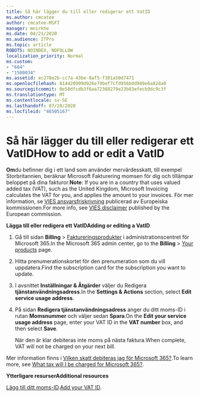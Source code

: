 ```yaml
---
title: Så här lägger du till eller redigerar ett VatID
ms.author: cmcatee
author: cmcatee-MSFT
manager: mnirkhe
ms.date: 04/21/2020
ms.audience: ITPro
ms.topic: article
ROBOTS: NOINDEX, NOFOLLOW
localization_priority: Normal
ms.custom:
- "664"
- "1500034"
ms.assetid: ec278e2b-cc7a-43be-8af5-f381a50d7471
ms.openlocfilehash: 814420999d926e79bef7cfd956b0d949e6a82da0
ms.sourcegitcommit: 0e50dfcdb3f6aa72368279e23b83efecb9dc9c3f
ms.translationtype: MT
ms.contentlocale: sv-SE
ms.lasthandoff: 07/28/2020
ms.locfileid: "46505167"
---
```

# <a name="how-to-add-or-edit-a-vatid"></a><span data-ttu-id="d7d94-102">Så här lägger du till eller redigerar ett VatID</span><span class="sxs-lookup"><span data-stu-id="d7d94-102">How to add or edit a VatID</span></span>

<span data-ttu-id="d7d94-103">**Om**du befinner dig i ett land som använder mervärdesskatt, till exempel Storbritannien, beräknar Microsoft Fakturering momsen för dig och tillämpar beloppet på dina fakturor.</span><span class="sxs-lookup"><span data-stu-id="d7d94-103">**Note**: If you are in a country that uses valued added tax (VAT), such as the United Kingdom, Microsoft Invoicing calculates the VAT for you, and applies the amount to your invoices.</span></span> <span data-ttu-id="d7d94-104">För mer information, se [VIES ansvarsfriskrivning](https://go.microsoft.com/fwlink/p/?LinkID=841741) publicerad av Europeiska kommissionen.</span><span class="sxs-lookup"><span data-stu-id="d7d94-104">For more info, see [VIES disclaimer](https://go.microsoft.com/fwlink/p/?LinkID=841741) published by the European commission.</span></span>

<span data-ttu-id="d7d94-105">**Lägga till eller redigera ett VatID**</span><span class="sxs-lookup"><span data-stu-id="d7d94-105">**Adding or editing a VatID**</span></span>

1. <span data-ttu-id="d7d94-106">Gå till sidan **Billing** \> [Faktureringsprodukter](https://go.microsoft.com/fwlink/p/?linkid=842054) i administrationscentret för Microsoft 365.</span><span class="sxs-lookup"><span data-stu-id="d7d94-106">In the Microsoft 365 admin center, go to the **Billing** \> [Your products](https://go.microsoft.com/fwlink/p/?linkid=842054) page.</span></span>

2. <span data-ttu-id="d7d94-107">Hitta prenumerationskortet för den prenumeration som du vill uppdatera.</span><span class="sxs-lookup"><span data-stu-id="d7d94-107">Find the subscription card for the subscription you want to update.</span></span>

3. <span data-ttu-id="d7d94-108">I avsnittet **Inställningar & Åtgärder** väljer du Redigera **tjänstanvändningsadress**.</span><span class="sxs-lookup"><span data-stu-id="d7d94-108">In the **Settings & Actions** section, select **Edit service usage address**.</span></span>

4. <span data-ttu-id="d7d94-109">På sidan **Redigera tjänstanvändningsadress** anger du ditt moms-ID i rutan **Momsnummer** och väljer sedan **Spara**.</span><span class="sxs-lookup"><span data-stu-id="d7d94-109">On the **Edit your service usage address** page, enter your VAT ID in the **VAT number** box, and then select **Save**.</span></span>

    <span data-ttu-id="d7d94-110">När den är klar debiteras inte moms på nästa faktura.</span><span class="sxs-lookup"><span data-stu-id="d7d94-110">When complete, VAT will not be charged on your next bill.</span></span>

<span data-ttu-id="d7d94-111">Mer information finns i [Vilken skatt debiteras jag för Microsoft 365?](https://docs.microsoft.com/microsoft-365/commerce/billing-and-payments/tax-information).</span><span class="sxs-lookup"><span data-stu-id="d7d94-111">To learn more, see [What tax will I be charged for Microsoft 365?](https://docs.microsoft.com/microsoft-365/commerce/billing-and-payments/tax-information).</span></span>

<span data-ttu-id="d7d94-112">**Ytterligare resurser**</span><span class="sxs-lookup"><span data-stu-id="d7d94-112">**Additional resources**</span></span>

<span data-ttu-id="d7d94-113">[Lägg till ditt moms-ID](https://docs.microsoft.com/microsoft-365/commerce/billing-and-payments/tax-information?view=o365-worldwide#add-your-vat-id-eu-countries-only).</span><span class="sxs-lookup"><span data-stu-id="d7d94-113">[Add your VAT ID](https://docs.microsoft.com/microsoft-365/commerce/billing-and-payments/tax-information?view=o365-worldwide#add-your-vat-id-eu-countries-only).</span></span>